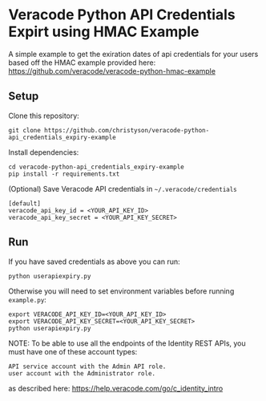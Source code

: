 # Veracode Python API Credentials Expirt using HMAC Example

A simple example to get the exiration dates of api credentials for your users based off the HMAC example provided here:
https://github.com/veracode/veracode-python-hmac-example

## Setup

Clone this repository:

    git clone https://github.com/christyson/veracode-python-api_credentials_expiry-example

Install dependencies:

    cd veracode-python-api_credentials_expiry-example
    pip install -r requirements.txt

(Optional) Save Veracode API credentials in `~/.veracode/credentials`

    [default]
    veracode_api_key_id = <YOUR_API_KEY_ID>
    veracode_api_key_secret = <YOUR_API_KEY_SECRET>
	
## Run

If you have saved credentials as above you can run:

    python userapiexpiry.py
    
Otherwise you will need to set environment variables before running `example.py`:

    export VERACODE_API_KEY_ID=<YOUR_API_KEY_ID>
    export VERACODE_API_KEY_SECRET=<YOUR_API_KEY_SECRET>
    python userapiexpiry.py
	
NOTE: To be able to use all the endpoints of the Identity REST APIs, you must have one of these account types:

    API service account with the Admin API role.
    user account with the Administrator role.
	
as described here: https://help.veracode.com/go/c_identity_intro